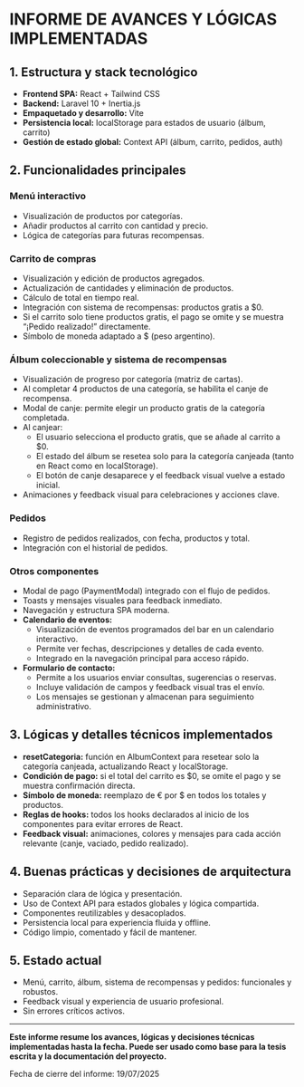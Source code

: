 # INFORME DE AVANCES Y LÓGICAS IMPLEMENTADAS

## 1. Estructura y stack tecnológico
- **Frontend SPA:** React + Tailwind CSS
- **Backend:** Laravel 10 + Inertia.js
- **Empaquetado y desarrollo:** Vite
- **Persistencia local:** localStorage para estados de usuario (álbum, carrito)
- **Gestión de estado global:** Context API (álbum, carrito, pedidos, auth)

## 2. Funcionalidades principales
### Menú interactivo
- Visualización de productos por categorías.
- Añadir productos al carrito con cantidad y precio.
- Lógica de categorías para futuras recompensas.

### Carrito de compras
- Visualización y edición de productos agregados.
- Actualización de cantidades y eliminación de productos.
- Cálculo de total en tiempo real.
- Integración con sistema de recompensas: productos gratis a $0.
- Si el carrito solo tiene productos gratis, el pago se omite y se muestra “¡Pedido realizado!” directamente.
- Símbolo de moneda adaptado a $ (peso argentino).

### Álbum coleccionable y sistema de recompensas
- Visualización de progreso por categoría (matriz de cartas).
- Al completar 4 productos de una categoría, se habilita el canje de recompensa.
- Modal de canje: permite elegir un producto gratis de la categoría completada.
- Al canjear:
  - El usuario selecciona el producto gratis, que se añade al carrito a $0.
  - El estado del álbum se resetea solo para la categoría canjeada (tanto en React como en localStorage).
  - El botón de canje desaparece y el feedback visual vuelve a estado inicial.
- Animaciones y feedback visual para celebraciones y acciones clave.

### Pedidos
- Registro de pedidos realizados, con fecha, productos y total.
- Integración con el historial de pedidos.


### Otros componentes
- Modal de pago (PaymentModal) integrado con el flujo de pedidos.
- Toasts y mensajes visuales para feedback inmediato.
- Navegación y estructura SPA moderna.
- **Calendario de eventos:**
  - Visualización de eventos programados del bar en un calendario interactivo.
  - Permite ver fechas, descripciones y detalles de cada evento.
  - Integrado en la navegación principal para acceso rápido.
- **Formulario de contacto:**
  - Permite a los usuarios enviar consultas, sugerencias o reservas.
  - Incluye validación de campos y feedback visual tras el envío.
  - Los mensajes se gestionan y almacenan para seguimiento administrativo.

## 3. Lógicas y detalles técnicos implementados
- **resetCategoria:** función en AlbumContext para resetear solo la categoría canjeada, actualizando React y localStorage.
- **Condición de pago:** si el total del carrito es $0, se omite el pago y se muestra confirmación directa.
- **Símbolo de moneda:** reemplazo de € por $ en todos los totales y productos.
- **Reglas de hooks:** todos los hooks declarados al inicio de los componentes para evitar errores de React.
- **Feedback visual:** animaciones, colores y mensajes para cada acción relevante (canje, vaciado, pedido realizado).

## 4. Buenas prácticas y decisiones de arquitectura
- Separación clara de lógica y presentación.
- Uso de Context API para estados globales y lógica compartida.
- Componentes reutilizables y desacoplados.
- Persistencia local para experiencia fluida y offline.
- Código limpio, comentado y fácil de mantener.

## 5. Estado actual
- Menú, carrito, álbum, sistema de recompensas y pedidos: funcionales y robustos.
- Feedback visual y experiencia de usuario profesional.
- Sin errores críticos activos.

---

**Este informe resume los avances, lógicas y decisiones técnicas implementadas hasta la fecha. Puede ser usado como base para la tesis escrita y la documentación del proyecto.**

Fecha de cierre del informe: 19/07/2025
